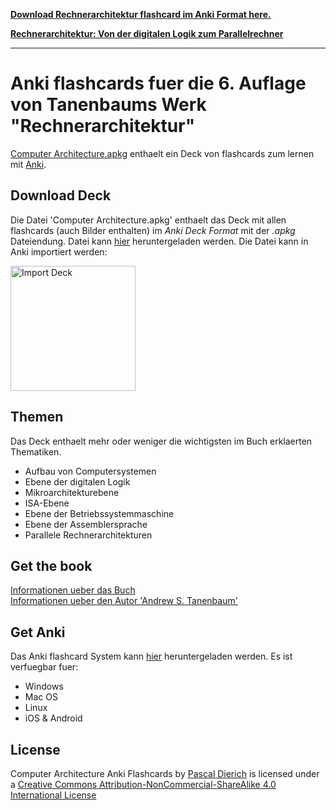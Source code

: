 **[Download Rechnerarchitektur flashcard im Anki Format here.](https://github.com/PascalDierich/Rechnerarchitektur-anki-flashcards/blob/master/Computer%20Architecture.apkg)**

**[Rechnerarchitektur: Von der digitalen Logik zum Parallelrechner](https://g.co/kgs/fjnYLS)**

---

# Anki flashcards fuer die 6. Auflage von Tanenbaums Werk "Rechnerarchitektur"

[Computer Architecture.apkg](https://github.com/PascalDierich/Rechnerarchitektur-anki-flashcards/blob/master/Computer%20Architecture.apkg) enthaelt ein Deck von flashcards zum lernen mit [Anki](https://apps.ankiweb.net/).

## Download Deck
Die Datei 'Computer Architecture.apkg' enthaelt das Deck mit allen flashcards (auch Bilder enthalten) im _Anki Deck Format_ mit der _.apkg_ Dateiendung. Datei kann [hier](https://github.com/PascalDierich/Rechnerarchitektur-anki-flashcards/blob/master/Computer%20Architecture.apkg) heruntergeladen werden. Die Datei kann in Anki importiert werden:
<p>
<img src="https://github.com/jonasjacek/lpic-1-anki-flashcards/blob/master/import-deck.jpg" width=200 alt="Import Deck">

## Themen
Das Deck enthaelt mehr oder weniger die wichtigsten im Buch erklaerten Thematiken. 

- Aufbau von Computersystemen
- Ebene der digitalen Logik
- Mikroarchitekturebene
- ISA-Ebene
- Ebene der Betriebssystemmaschine
- Ebene der Assemblersprache
- Parallele Rechnerarchitekturen

## Get the book
[Informationen ueber das Buch](https://g.co/kgs/fjnYLS)<br>
[Informationen ueber den Autor 'Andrew S. Tanenbaum'](https://g.co/kgs/KVYy3h)

## Get Anki
Das Anki flashcard System kann [hier](https://apps.ankiweb.net/) heruntergeladen werden.
Es ist verfuegbar fuer:
- Windows
- Mac OS
- Linux
- iOS & Android

## License

<span xmlns:dct="http://purl.org/dc/terms/" href="http://purl.org/dc/dcmitype/Text" property="dct:title" rel="dct:type">Computer Architecture Anki Flashcards</span> by <a xmlns:cc="http://creativecommons.org/ns#" href="https://github.com/PascalDierich" property="cc:attributionName" rel="cc:attributionURL">Pascal Dierich</a> is licensed under a <a rel="license" href="http://creativecommons.org/licenses/by-nc-sa/4.0/">Creative Commons Attribution-NonCommercial-ShareAlike 4.0 International License</a>
